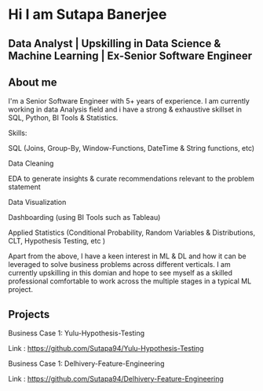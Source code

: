 #  Hi I am Sutapa Banerjee

## Data Analyst | Upskilling in Data Science & Machine Learning | Ex-Senior Software Engineer

## About me
I'm a Senior Software Engineer with 5+ years of experience. I am currently working in data Analysis field and i have a strong & exhaustive skillset in SQL, Python, BI Tools & Statistics.

Skills:

SQL (Joins, Group-By, Window-Functions, DateTime & String functions, etc)

Data Cleaning

EDA to generate insights & curate recommendations relevant to the problem statement

Data Visualization

Dashboarding (using BI Tools such as Tableau)

Applied Statistics (Conditional Probability, Random Variables & Distributions, CLT, Hypothesis Testing, etc )

Apart from the above, I have a keen interest in ML & DL and how it can be leveraged to solve business problems across different verticals. I am currently upskilling in this domian and hope to see myself as a skilled professional comfortable to work across the multiple stages in a typical ML project.

## Projects
Business Case 1: Yulu-Hypothesis-Testing

Link : https://github.com/Sutapa94/Yulu-Hypothesis-Testing

Business Case 1: Delhivery-Feature-Engineering

Link : https://github.com/Sutapa94/Delhivery-Feature-Engineering




